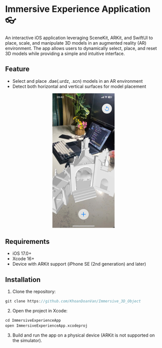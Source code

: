 # Immersive Experience Application 👓
 An interactive iOS application leveraging SceneKit, ARKit, and SwiftUI to place, scale, and manipulate 3D models in an augmented reality (AR) environment. The app allows users to dynamically select, place, and reset 3D models while providing a simple and intuitive interface.


 ## Feature
-  Select and place .dae(.urdz, .scn) models in an AR environment
-  Detect both horizontal and vertical surfaces for model placement

<p align="center">
  <img src="demo.jpg" alt="Description of Image" width="200">
</p>
  
 ## Requirements
 - iOS 17.0+
 - Xcode 16+
 - Device with ARKit support (iPhone SE (2nd generation) and later)

 ## Installation
 1. Clone the repository:
  ```c 
  git clone https://github.com/KhoanDoanVan/Immersive_3D_Object
```
2. Open the project in Xcode:
```c
cd ImmersiveExperienceApp
open ImmersiveExperienceApp.xcodeproj
```
3. Build and run the app on a physical device (ARKit is not supported on the simulator).